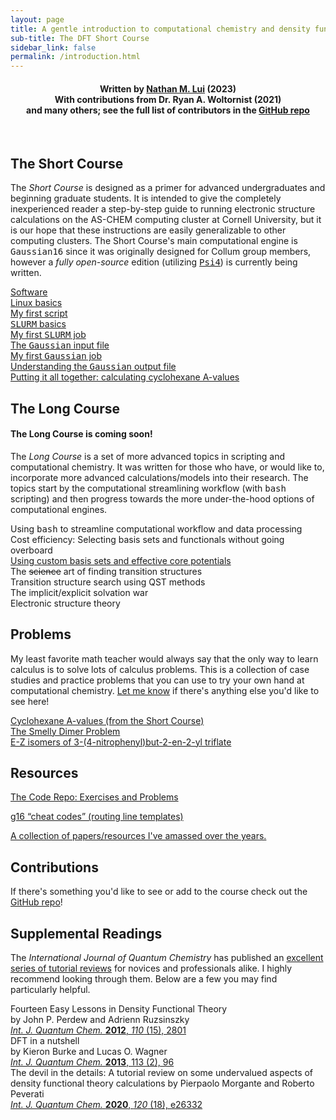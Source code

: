 ```yaml
---
layout: page
title: A gentle introduction to computational chemistry and density functional theory
sub-title: The DFT Short Course
sidebar_link: false
permalink: /introduction.html
---
```

<!-- markdownlint-disable-file MD026 -->

<center>
    <h4>Written by <a href='https://thisisntnathan.github.io' target='_blank'>Nathan M. Lui</a> (2023) <br>
    With contributions from Dr. Ryan A. Woltornist (2021) <br>
    and many others; see the full list of contributors in the <a href='https://github.com/thisisntnathan/dftCourse#so-you-want-to-contribute' target='_blank'>GitHub repo</a></h4>
</center>

<br />

## The Short Course

The *Short Course* is designed as a primer for advanced undergraduates and beginning graduate students. It is intended to give the completely inexperienced reader a step-by-step guide to running electronic structure calculations on the AS-CHEM computing cluster at Cornell University, but it is our hope that these instructions are easily generalizable to other computing clusters. The Short Course's main computational engine is <kbd>Gaussian16</kbd> since it was originally designed for Collum group members, however a *fully open-source* edition (utilizing [<kbd>Psi4</kbd>](https://psicode.org/)) is currently being written.  

[Software](/dftCourse/ShortCourse/software.html)  
[Linux basics](/dftCourse/ShortCourse/linuxBasics.html)  
[My first script](/dftCourse/ShortCourse/firstScript.html)  
[<kbd>SLURM</kbd> basics](/dftCourse/ShortCourse/slurm.html)  
[My first <kbd>SLURM</kbd> job](/dftCourse/ShortCourse/slurmScripts.html)  
[The <kbd>Gaussian</kbd> input file](/dftCourse/ShortCourse/gaussianInputs.html)  
[My first <kbd>Gaussian</kbd> job](/dftCourse/ShortCourse/firstJob.html)  
[Understanding the <kbd>Gaussian</kbd> output file](/dftCourse/ShortCourse/gaussianOutputs.html)  
[Putting it all together: calculating cyclohexane A-values](/dftCourse/ShortCourse/aValues.html)  

## The Long Course

#### The Long Course is coming soon!

The *Long Course* is a set of more advanced topics in scripting and computational chemistry. It was written for those who have, or would like to, incorporate more advanced calculations/models into their research. The topics start by the computational streamlining workflow (with <kbd>bash</kbd> scripting) and then progress towards the more under-the-hood options of computational engines.  

Using <kbd>bash</kbd> to streamline computational workflow and data processing  
Cost efficiency: Selecting basis sets and functionals without going overboard  
[Using custom basis sets and effective core potentials](/dftCourse/LongCourse/gen.html)  
The ~~science~~ art of finding transition structures  
Transition structure search using QST methods  
The implicit/explicit solvation war  
Electronic structure theory
<!-- 
[(More) advanced job scripting with <kbd>bash</kbd>](/dftCourse/LongCourse/bashScripting.html)  
[Cost efficiency: Selecting basis sets and functionals without going overboard](/dftCourse/LongCourse/basisSets.html)  
[Transition structure search using QST methods](/dftCourse/LongCourse/QST.html)  
[The implicit/explicit solvation war](/dftCourse/LongCourse/solvationModels.html)  
[Electronic structure theory](/dftCourse/Tutorials/CompChem/9_introToEST.html)   
-->

## Problems

My least favorite math teacher would always say that the only way to learn calculus is to solve lots of calculus problems. This is a collection of case studies and practice problems that you can use to try your own hand at computational chemistry. [Let me know](mailto:nml64@cornell.edu) if there's anything else you'd like to see here!  

[Cyclohexane A-values (from the Short Course)](/dftCourse/ShortCourse/aValues.html)  
[The Smelly Dimer Problem](/dftCourse/Problems/cpDimer.html)  
[E-Z isomers of 3-(4-nitrophenyl)but-2-en-2-yl triflate](/dftCourse/Problems/ezIsomers.html)

## Resources

[The Code Repo: Exercises and Problems](https://github.com/thisisntnathan/dftCourseCodeRepo)  
<!-- Best practices   -->
[g16 “cheat codes” (routing line templates)](/dftCourse/Resources/cheatCodes.html)  
<!-- Common error codes   -->
[A collection of papers/resources I've amassed over the years.](/dftCourse/Resources/links.html)

## Contributions

If there's something you'd like to see or add to the course check out the [GitHub repo](https://github.com/thisisntnathan/dftCourse#so-you-want-to-contribute)!

## Supplemental Readings

The *International Journal of Quantum Chemistry* has published an [excellent series of tutorial reviews](https://onlinelibrary.wiley.com/journal/1097461x) for novices and professionals alike. I highly recommend looking through them. Below are a few you may find particularly helpful.  

Fourteen Easy Lessons in Density Functional Theory  
by John P. Perdew and Adrienn Ruzsinszky  
[*Int. J. Quantum Chem.* **2012**, *110* (15), 2801](https://doi.org/10.1002/qua.22829)  
DFT in a nutshell  
by Kieron Burke and Lucas O. Wagner  
[*Int. J. Quantum Chem.* **2013**, 113 (2), 96](https://doi.org/10.1002/qua.24259)  
The devil in the details: A tutorial review on some undervalued aspects of density functional theory calculations by Pierpaolo Morgante and Roberto Peverati  
[*Int. J. Quantum Chem.* **2020**, *120* (18), e26332](https://doi.org/10.1002/qua.26332)
